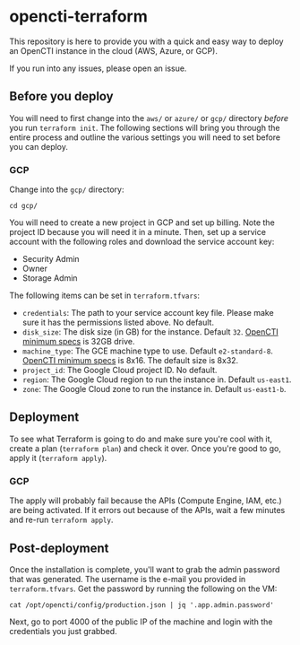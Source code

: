 # opencti-terraform
This repository is here to provide you with a quick and easy way to deploy an OpenCTI instance in the cloud (AWS, Azure, or GCP).

If you run into any issues, please open an issue.

## Before you deploy
You will need to first change into the `aws/` or `azure/` or `gcp/` directory _before_ you run `terraform init`. The following sections will bring you through the entire process and outline the various settings you will need to set before you can deploy.


### GCP
Change into the `gcp/` directory:
```
cd gcp/
```

You will need to create a new project in GCP and set up billing. Note the project ID because you will need it in a minute. Then, set up a service account with the following roles and download the service account key:
- Security Admin
- Owner
- Storage Admin

The following items can be set in `terraform.tfvars`:
- `credentials`: The path to your service account key file. Please make sure it has the permissions listed above. No default.
- `disk_size`: The disk size (in GB) for the instance. Default `32`. [OpenCTI minimum specs](https://github.com/OpenCTI-Platform/opencti/blob/5ede2579ee3c09c248d2111b483560f07d2f2c18/opencti-documentation/docs/getting-started/requirements.md) is 32GB drive.
- `machine_type`: The GCE machine type to use. Default `e2-standard-8`. [OpenCTI minimum specs](https://github.com/OpenCTI-Platform/opencti/blob/5ede2579ee3c09c248d2111b483560f07d2f2c18/opencti-documentation/docs/getting-started/requirements.md) is 8x16. The default size is 8x32.
- `project_id`: The Google Cloud project ID. No default.
- `region`: The Google Cloud region to run the instance in. Default `us-east1`.
- `zone`: The Google Cloud zone to run the instance in. Default `us-east1-b`.

## Deployment
To see what Terraform is going to do and make sure you're cool with it, create a plan (`terraform plan`) and check it over. Once you're good to go, apply it (`terraform apply`).

### GCP
The apply will probably fail because the APIs (Compute Engine, IAM, etc.) are being activated. If it errors out because of the APIs, wait a few minutes and re-run `terraform apply`.

## Post-deployment
Once the installation is complete, you'll want to grab the admin password that was generated. The username is the e-mail you provided in `terraform.tfvars`. Get the password by running the following on the VM:
```
cat /opt/opencti/config/production.json | jq '.app.admin.password'
```

Next, go to port 4000 of the public IP of the machine and login with the credentials you just grabbed.
